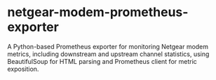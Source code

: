 # netgear-modem-prometheus-exporter
A Python-based Prometheus exporter for monitoring Netgear modem metrics, including downstream and upstream channel statistics, using BeautifulSoup for HTML parsing and Prometheus client for metric exposition.
